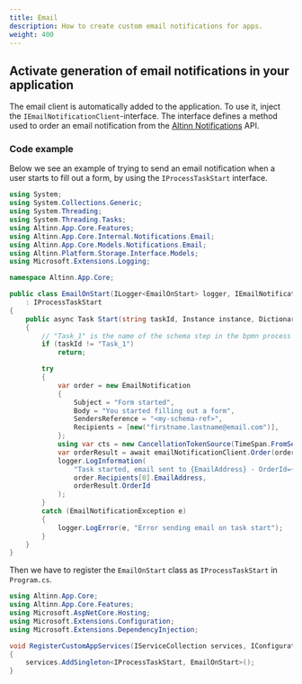 ```yaml
---
title: Email
description: How to create custom email notifications for apps.
weight: 400
---
```


## Activate generation of email notifications in your application

The email client is automatically added to the application. To use it, inject the `IEmailNotificationClient`-interface. 
The interface defines a method used to order an email notification from the [Altinn Notifications](https://github.com/Altinn/altinn-notifications) API.

### Code example

Below we see an example of trying to send an email notification when a user starts to fill out a form, by using the `IProcessTaskStart` interface.

```csharp file=EmailOnStart.cs
using System;
using System.Collections.Generic;
using System.Threading;
using System.Threading.Tasks;
using Altinn.App.Core.Features;
using Altinn.App.Core.Internal.Notifications.Email;
using Altinn.App.Core.Models.Notifications.Email;
using Altinn.Platform.Storage.Interface.Models;
using Microsoft.Extensions.Logging;

namespace Altinn.App.Core;

public class EmailOnStart(ILogger<EmailOnStart> logger, IEmailNotificationClient emailNotificationClient)
    : IProcessTaskStart
{
    public async Task Start(string taskId, Instance instance, Dictionary<string, string> prefill)
    {
        // "Task_1" is the name of the schema step in the bpmn process
        if (taskId != "Task_1")
            return;

        try
        {
            var order = new EmailNotification
            {
                Subject = "Form started",
                Body = "You started filling out a form",
                SendersReference = "<my-schema-ref>",
                Recipients = [new("firstname.lastname@email.com")],
            };
            using var cts = new CancellationTokenSource(TimeSpan.FromSeconds(10));
            var orderResult = await emailNotificationClient.Order(order, cts.Token);
            logger.LogInformation(
                "Task started, email sent to {EmailAddress} - OrderId={OrderId}",
                order.Recipients[0].EmailAddress,
                orderResult.OrderId
            );
        }
        catch (EmailNotificationException e)
        {
            logger.LogError(e, "Error sending email on task start");
        }
    }
}
```

Then we have to register the `EmailOnStart` class as `IProcessTaskStart` in `Program.cs`.

```csharp file=Program.cs
using Altinn.App.Core;
using Altinn.App.Core.Features;
using Microsoft.AspNetCore.Hosting;
using Microsoft.Extensions.Configuration;
using Microsoft.Extensions.DependencyInjection;

void RegisterCustomAppServices(IServiceCollection services, IConfiguration config, IWebHostEnvironment env)
{
    services.AddSingleton<IProcessTaskStart, EmailOnStart>();
}
```
